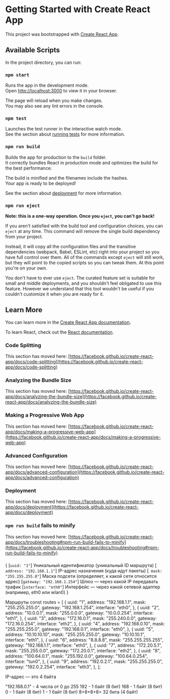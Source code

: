 # Getting Started with Create React App

This project was bootstrapped with [Create React App](https://github.com/facebook/create-react-app).

## Available Scripts

In the project directory, you can run:

### `npm start`

Runs the app in the development mode.\
Open [http://localhost:3000](http://localhost:3000) to view it in your browser.

The page will reload when you make changes.\
You may also see any lint errors in the console.

### `npm test`

Launches the test runner in the interactive watch mode.\
See the section about [running tests](https://facebook.github.io/create-react-app/docs/running-tests) for more information.

### `npm run build`

Builds the app for production to the `build` folder.\
It correctly bundles React in production mode and optimizes the build for the best performance.

The build is minified and the filenames include the hashes.\
Your app is ready to be deployed!

See the section about [deployment](https://facebook.github.io/create-react-app/docs/deployment) for more information.

### `npm run eject`

**Note: this is a one-way operation. Once you `eject`, you can't go back!**

If you aren't satisfied with the build tool and configuration choices, you can `eject` at any time. This command will remove the single build dependency from your project.

Instead, it will copy all the configuration files and the transitive dependencies (webpack, Babel, ESLint, etc) right into your project so you have full control over them. All of the commands except `eject` will still work, but they will point to the copied scripts so you can tweak them. At this point you're on your own.

You don't have to ever use `eject`. The curated feature set is suitable for small and middle deployments, and you shouldn't feel obligated to use this feature. However we understand that this tool wouldn't be useful if you couldn't customize it when you are ready for it.

## Learn More

You can learn more in the [Create React App documentation](https://facebook.github.io/create-react-app/docs/getting-started).

To learn React, check out the [React documentation](https://reactjs.org/).

### Code Splitting

This section has moved here: [https://facebook.github.io/create-react-app/docs/code-splitting](https://facebook.github.io/create-react-app/docs/code-splitting)

### Analyzing the Bundle Size

This section has moved here: [https://facebook.github.io/create-react-app/docs/analyzing-the-bundle-size](https://facebook.github.io/create-react-app/docs/analyzing-the-bundle-size)

### Making a Progressive Web App

This section has moved here: [https://facebook.github.io/create-react-app/docs/making-a-progressive-web-app](https://facebook.github.io/create-react-app/docs/making-a-progressive-web-app)

### Advanced Configuration

This section has moved here: [https://facebook.github.io/create-react-app/docs/advanced-configuration](https://facebook.github.io/create-react-app/docs/advanced-configuration)

### Deployment

This section has moved here: [https://facebook.github.io/create-react-app/docs/deployment](https://facebook.github.io/create-react-app/docs/deployment)

### `npm run build` fails to minify

This section has moved here: [https://facebook.github.io/create-react-app/docs/troubleshooting#npm-run-build-fails-to-minify](https://facebook.github.io/create-react-app/docs/troubleshooting#npm-run-build-fails-to-minify)

###

{
[`uuid: "1"`] Уникальный идентификатор (уникальный ID маршрута)
[` address: "192.168.1.1"`] IP-адрес назначения (куда идут пакеты)
[` mask: "255.255.255.0"`] Маска подсети (определяет, к какой сети относится адрес)
[`gateway: "192.168.1.254"`] Шлюз — через какой IP передавать трафик
[`interface: "eth0"`] Интерфейс — через какой сетевой адаптер (например, eth0 или wlan0)
}

Маршруты
const routes = [
{
uuid: "1",
address: "192.168.1.1",
mask: "255.255.255.0",
gateway: "192.168.1.254",
interface: "eth0",
},
{
uuid: "2",
address: "10.0.0.1",
mask: "255.0.0.0",
gateway: "10.0.0.254",
interface: "eth1",
},
{
uuid: "3",
address: "172.16.0.1",
mask: "255.240.0.0",
gateway: "172.16.0.254",
interface: "eth2",
},
{
uuid: "4",
address: "192.168.0.10",
mask: "255.255.255.0",
gateway: "192.168.0.1",
interface: "eth0",
},
{
uuid: "5",
address: "10.10.10.10",
mask: "255.255.255.0",
gateway: "10.10.10.1",
interface: "eth1",
},
{
uuid: "6",
address: "8.8.8.8",
mask: "255.255.255.255",
gateway: "192.168.1.1",
interface: "eth0",
},
{
uuid: "7",
address: "172.20.5.1",
mask: "255.255.0.0",
gateway: "172.20.0.1",
interface: "eth2",
},
{
uuid: "8",
address: "100.64.0.1",
mask: "255.192.0.0",
gateway: "100.64.0.254",
interface: "tun0",
},
{
uuid: "9",
address: "192.0.2.1",
mask: "255.255.255.0",
gateway: "192.0.2.254",
interface: "eth3",
},
];

IP-адрес — это 4 байта

"192.168.0.1" - 4 числа от 0 до 255
192 - 1 байт (8 бит)
168 - 1 байт (8 бит)
0 - 1 байт (8 бит)
1 - 1 байт (8 бит)
8+8+8+8= 32 бита (4 байт)
